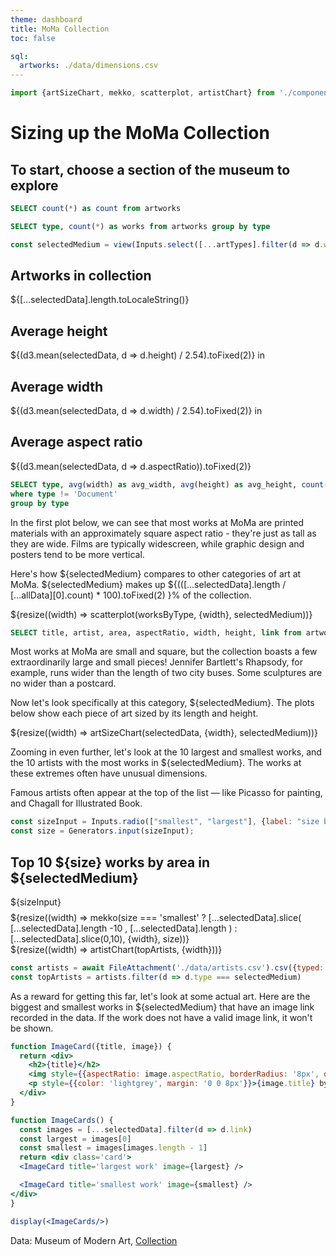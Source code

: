 ```yaml
---
theme: dashboard
title: MoMa Collection
toc: false

sql:
  artworks: ./data/dimensions.csv
---
```



<!-- Plot components -->
```js
import {artSizeChart, mekko, scatterplot, artistChart} from './components/charts.js'
```
<!-- Dashboard -->
# Sizing up the MoMa Collection

## To start, choose a section of the museum to explore

```sql id=allData
SELECT count(*) as count from artworks
```

<!-- USER INPUT - choose a medium -->
```sql id=artTypes
SELECT type, count(*) as works from artworks group by type
```

```js
const selectedMedium = view(Inputs.select([...artTypes].filter(d => d.works >= 10 && d.type !== '(not assigned)').map(d => d.type), {value: "Drawing", label: "Museum Section"}));
```

<!-- Cards with big numbers -->
<div class="grid grid-cols-4">
  <div class="card">
    <h2>Artworks in collection</h2>
    <span class="big">${[...selectedData].length.toLocaleString()}</span>
  </div>

  <div class="card">
    <h2>Average height</h2>
    <span class="big">${(d3.mean(selectedData, d => d.height) / 2.54).toFixed(2)} in</span>
  </div>

  <div class="card">
    <h2>Average width</h2>
    <span class="big">${(d3.mean(selectedData, d => d.width) / 2.54).toFixed(2)} in</span>
  </div>

  <div class="card">
    <h2>Average aspect ratio</h2>
    <span class="big">${(d3.mean(selectedData, d => d.aspectRatio)).toFixed(2)}</span>
  </div>
</div>


```sql id=worksByType
SELECT type, avg(width) as avg_width, avg(height) as avg_height, count(*) as works from artworks 
where type != 'Document'
group by type 
```

In the first plot below, we can see that most works at MoMa are printed materials with an approximately square aspect ratio - they're just as tall as they are wide. Films are typically widescreen, while graphic design and posters tend to be more vertical.

Here's how ${selectedMedium} compares to other categories of art at MoMa. ${selectedMedium} makes up 
${(([...selectedData].length / [...allData][0].count) * 100).toFixed(2) }\% of the collection. 


<div class='grid grid-cols-1'>
  <div class="card">
    ${resize((width) => scatterplot(worksByType, {width}, selectedMedium))}
  </div>
</div>


```sql id=selectedData
SELECT title, artist, area, aspectRatio, width, height, link from artworks where type = ${selectedMedium} order by area DESC
```

Most works at MoMa are small and square, but the collection boasts a few extraordinarily large and small pieces! Jennifer Bartlett's Rhapsody, for example, runs wider than the length of two city buses. Some sculptures are no wider than a postcard. 

Now let's look specifically at this category, ${selectedMedium}. The plots below show each piece of art sized by its length and height. 

 <div class="card">
    ${resize((width) => artSizeChart(selectedData, {width}, selectedMedium))}
 </div>

Zooming in even further, let's look at the 10 largest and smallest works, and the 10 artists with the most works in ${selectedMedium}. The works at these extremes often have unusual dimensions.

Famous artists often appear at the top of the list — like Picasso for painting, and Chagall for Illustrated Book.

```js
const sizeInput = Inputs.radio(["smallest", "largest"], {label: "size by", value: "largest"});
const size = Generators.input(sizeInput);
```

<div class="grid grid-cols-2">
  <div class="card">
  <h2>Top 10 ${size} works by area in ${selectedMedium}</h2>
  <div style="margin: 8px 0;">
  ${sizeInput}
  </div>
    ${resize((width) => mekko(size === 'smallest' ? [...selectedData].slice( [...selectedData].length -10 , [...selectedData].length ) : [...selectedData].slice(0,10), {width}, size))}
  </div>

  <div class="card">
    ${resize((width) => artistChart(topArtists, {width}))}
  </div>
</div>

```js
const artists = await FileAttachment('./data/artists.csv').csv({typed: true})
const topArtists = artists.filter(d => d.type === selectedMedium)
```




As a reward for getting this far, let's look at some actual art. Here are the biggest and smallest works in ${selectedMedium} that have an image link recorded in the data. If the work does not have a valid image link, it won't be shown.


```jsx
function ImageCard({title, image}) {
  return <div>
    <h2>{title}</h2>
    <img style={{aspectRatio: image.aspectRatio, borderRadius: '8px', objectFit: 'cover' }} height={200} src={image.link}/>
    <p style={{color: 'lightgrey', margin: '0 0 8px'}}>{image.title} by {image.artist}</p> 
  </div>
}

function ImageCards() {
  const images = [...selectedData].filter(d => d.link)
  const largest = images[0]
  const smallest = images[images.length - 1]
  return <div class='card'>
  <ImageCard title='largest work' image={largest} />

  <ImageCard title='smallest work' image={smallest} />
</div>
}

display(<ImageCards/>)
```

Data: Museum of Modern Art, [Collection](https://github.com/MuseumofModernArt/collection/)
